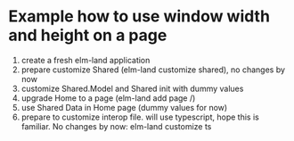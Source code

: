 # Example how to use window width and height on a page

1. create a fresh elm-land application
2. prepare customize Shared (elm-land customize shared), no changes by now
3. customize Shared.Model and Shared init with dummy values
4. upgrade Home to a page (elm-land add page /)
5. use Shared Data in Home page (dummy values for now)
6. prepare to customize interop file. will use typescript, hope this is familiar. No changes by now: elm-land customize ts

